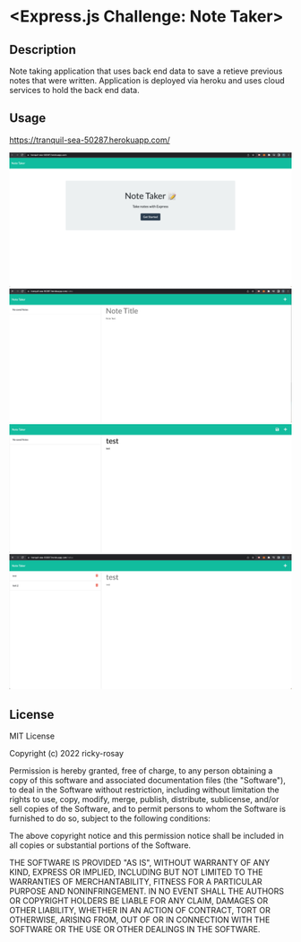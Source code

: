 # <Express.js Challenge: Note Taker>

## Description

Note taking application that uses back end data to save a retieve previous notes that were written. Application is deployed via heroku and uses cloud services to hold the back end data.

## Usage

https://tranquil-sea-50287.herokuapp.com/

![](/images/initial_page.png)
![](/images/main_page.png)
![](/images/first_save.png)
![](/images/second_save.png)

## License

MIT License

Copyright (c) 2022 ricky-rosay

Permission is hereby granted, free of charge, to any person obtaining a copy
of this software and associated documentation files (the "Software"), to deal
in the Software without restriction, including without limitation the rights
to use, copy, modify, merge, publish, distribute, sublicense, and/or sell
copies of the Software, and to permit persons to whom the Software is
furnished to do so, subject to the following conditions:

The above copyright notice and this permission notice shall be included in all
copies or substantial portions of the Software.

THE SOFTWARE IS PROVIDED "AS IS", WITHOUT WARRANTY OF ANY KIND, EXPRESS OR
IMPLIED, INCLUDING BUT NOT LIMITED TO THE WARRANTIES OF MERCHANTABILITY,
FITNESS FOR A PARTICULAR PURPOSE AND NONINFRINGEMENT. IN NO EVENT SHALL THE
AUTHORS OR COPYRIGHT HOLDERS BE LIABLE FOR ANY CLAIM, DAMAGES OR OTHER
LIABILITY, WHETHER IN AN ACTION OF CONTRACT, TORT OR OTHERWISE, ARISING FROM,
OUT OF OR IN CONNECTION WITH THE SOFTWARE OR THE USE OR OTHER DEALINGS IN THE
SOFTWARE.

